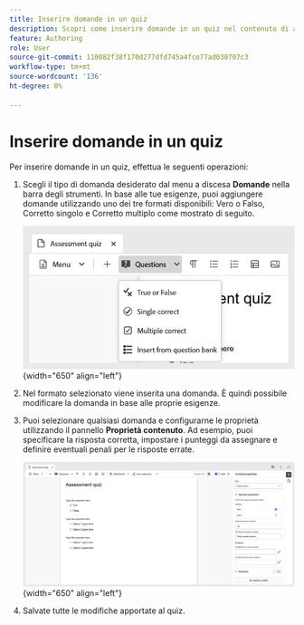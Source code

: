 ```yaml
---
title: Inserire domande in un quiz
description: Scopri come inserire domande in un quiz nel contenuto di apprendimento e formazione,
feature: Authoring
role: User
source-git-commit: 110082f38f170d277dfd745a4fce77ad030707c3
workflow-type: tm+mt
source-wordcount: '136'
ht-degree: 0%

---
```


# Inserire domande in un quiz

Per inserire domande in un quiz, effettua le seguenti operazioni:

1. Scegli il tipo di domanda desiderato dal menu a discesa **Domande** nella barra degli strumenti. In base alle tue esigenze, puoi aggiungere domande utilizzando uno dei tre formati disponibili: Vero o Falso, Corretto singolo e Corretto multiplo come mostrato di seguito.

   ![](assets/question-types.png){width="650" align="left"}

1. Nel formato selezionato viene inserita una domanda. È quindi possibile modificare la domanda in base alle proprie esigenze.

1. Puoi selezionare qualsiasi domanda e configurarne le proprietà utilizzando il pannello **Proprietà contenuto**. Ad esempio, puoi specificare la risposta corretta, impostare i punteggi da assegnare e definire eventuali penali per le risposte errate.

   ![](assets/question-properties.png){width="650" align="left"}

1. Salvate tutte le modifiche apportate al quiz.

